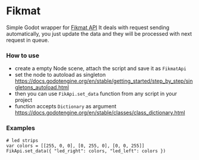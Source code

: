 # Fikmat
Simple Godot wrapper for [Fikmat API](https://github.com/fikmat/fikmat-api)
It deals with request sending automatically, you just update the data and they will be processed with next request in queue.

### How to use
- create a empty Node scene, attach the script and save it as `FikmatApi`
- set the node to autoload as singleton  
https://docs.godotengine.org/en/stable/getting_started/step_by_step/singletons_autoload.html
- then you can use `FikApi.set_data` function from any script in your project
- function accepts `Dictionary` as argument  
https://docs.godotengine.org/en/stable/classes/class_dictionary.html

### Examples
```
# led strips
var colors = [[255, 0, 0], [0, 255, 0], [0, 0, 255]]
FikApi.set_data({ "led_right": colors, "led_left": colors })
```
